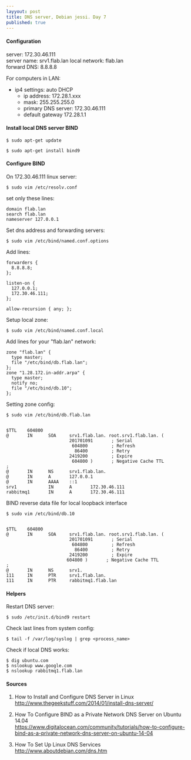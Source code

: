 ```yaml
---
layyout: post
title: DNS server, Debian jessi. Day 7 
published: true
---
```


#### Configuration

server: 172.30.46.111  
server name: srv1.flab.lan
local network: flab.lan  
forward DNS: 8.8.8.8  

For computers in LAN:  

* ip4 settings: auto DHCP    
	- ip address: 172.28.1.xxx  
	- mask: 255.255.255.0	  
	- primary DNS server: 172.30.46.111      
	- default gateway 172.28.1.1    


#### Install local DNS server BIND

	$ sudo apt-get update

	$ sudo apt-get install bind9


#### Configure BIND  

On 172.30.46.111 linux server:

	$ sudo vim /etc/resolv.conf 
	
set only these lines:  

	domain flab.lan  
	search flab.lan  
	nameserver 127.0.0.1  

Set dns address and forwarding servers:

	$ sudo vim /etc/bind/named.conf.options

Add lines:  

    forwarders {
      8.8.8.8;
    };

	listen-on {
	  127.0.0.1;
	  172.30.46.111;
	};
	
	allow-recursion { any; };

Setup local zone:  

	$ sudo vim /etc/bind/named.conf.local

Add lines for your "flab.lan" network:  

	zone "flab.lan" {
	  type master;
	  file "/etc/bind/db.flab.lan";
	};
	zone "1.28.172.in-addr.arpa" {
	  type master;
	  notify no;
	  file "/etc/bind/db.10";
	};

Setting zone config:    

	$ sudo vim /etc/bind/db.flab.lan


	$TTL    604800
	@       IN      SOA     srv1.flab.lan. root.srv1.flab.lan. (
							201701091       ; Serial
							 604800         ; Refresh
							  86400         ; Retry
							2419200         ; Expire
							 604800 )       ; Negative Cache TTL
	;
	@       IN      NS      srv1.flab.lan.
	@       IN      A       127.0.0.1
	@       IN      AAAA    ::1
	srv1            IN      A       172.30.46.111
	rabbitmq1       IN      A       172.30.46.111



BIND reverse data file for local loopback interface
	
	$ sudo vim /etc/bind/db.10     
       

	$TTL    604800
	@       IN      SOA     srv1.flab.lan. root.srv1.flab.lan. (
		                    201701091       ; Serial
		                     604800         ; Refresh
 		                      86400         ; Retry
	                        2419200         ; Expire
                           604800 )       ; Negative Cache TTL
	;
	@       IN      NS      srv1.
	111     IN      PTR     srv1.flab.lan.
	111     IN      PTR     rabbitmq1.flab.lan


#### Helpers

Restart DNS server:   

	$ sudo /etc/init.d/bind9 restart


Check last lines from system config:   

	$ tail -f /var/log/syslog | grep <process_name>

Check if local DNS works:

	$ dig ubuntu.com
	$ nslookup www.google.com
	$ nslookup rabbitmq1.flab.lan


#### Sources 
1) How to Install and Configure DNS Server in Linux     
<http://www.thegeekstuff.com/2014/01/install-dns-server/>   
    
2) How To Configure BIND as a Private Network DNS Server on Ubuntu 14.04    
<https://www.digitalocean.com/community/tutorials/how-to-configure-bind-as-a-private-network-dns-server-on-ubuntu-14-04>

3) How To Set Up Linux DNS Services       
<http://www.aboutdebian.com/dns.htm>






